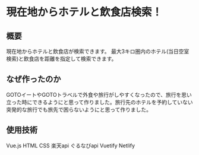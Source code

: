 # 現在地からホテルと飲食店検索！

## 概要
現在地からホテルと飲食店が検索できます。
最大3キロ圏内のホテル(当日空室検索)と飲食店を距離を指定して検索できます。

## なぜ作ったのか
GOTOイートやGOTOトラベルで外食や旅行がしやすくなったので、旅行を思い立った時にできるようにと思って作りました。旅行先のホテルを予約していない突発的な旅行でも旅先で困らないようにと思って作りました。

## 使用技術
Vue.js HTML CSS 楽天api ぐるなびapi Vuetify Netlify
